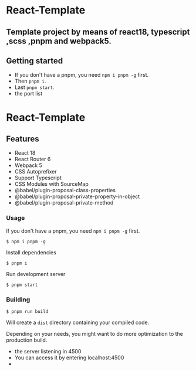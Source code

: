 # React-Template

## Template project by means of react18, typescript ,scss ,pnpm and webpack5.

## Getting started
- If you don't have a pnpm, you need `npm i pnpm -g` first.
- Then `pnpm i`.
- Last `pnpm start`.
- the port list


# React-Template

## Features

- React 18
- React Router 6
- Webpack 5
- CSS Autoprefixer
- Support Typescript
- CSS Modules with SourceMap
- @babel/plugin-proposal-class-properties
- @babel/plugin-proposal-private-property-in-object
- @babel/plugin-proposal-private-method

### Usage

If you don't have a pnpm, you need `npm i pnpm -g` first.
```
$ npm i pnpm -g
```

Install dependencies

```
$ pnpm i
```

Run development server

```
$ pnpm start
```

### Building

```
$ pnpm run build
```

Will create a `dist` directory containing your compiled code.

Depending on your needs, you might want to do more optimization to the production build.

- the server listening in 4500
- You can access it by entering localhost:4500
- 